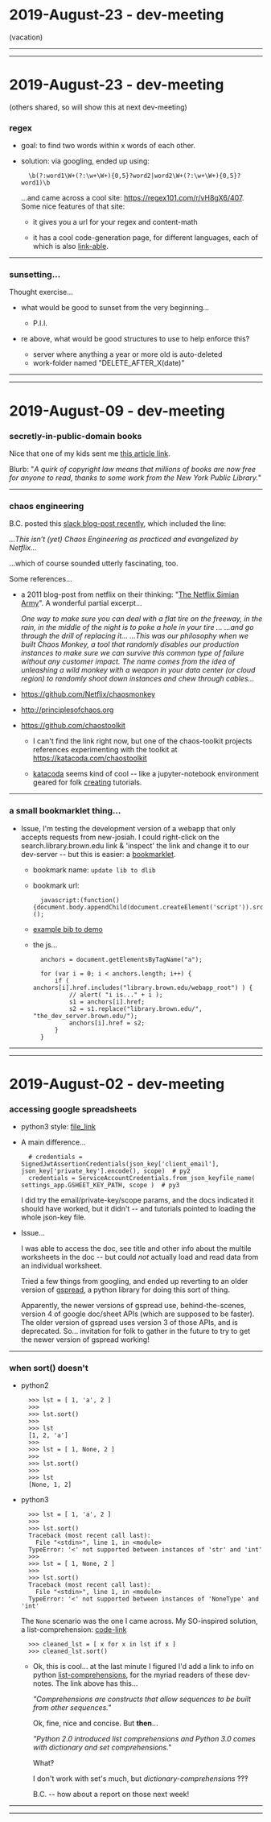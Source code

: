 2019-August-23 - dev-meeting
============================

(vacation)

---

---


2019-August-23 - dev-meeting
============================

(others shared, so will show this at next dev-meeting)

### regex

- goal: to find two words within x words of each other.

- solution: via googling, ended up using:

        \b(?:word1\W+(?:\w+\W+){0,5}?word2|word2\W+(?:\w+\W+){0,5}?word1)\b

    ...and came across a cool site: <https://regex101.com/r/vH8gX6/407>. Some nice features of that site:

    - it gives you a url for your regex and content-math

    - it has a cool code-generation page, for different languages, each of which is also [link-able](https://regex101.com/r/vH8gX6/407/codegen?language=python).

---


### sunsetting...

Thought exercise...

- what would be good to sunset from the very beginning...
    - P.I.I.

- re above, what would be good structures to use to help enforce this?
    - server where anything a year or more old is auto-deleted
    - work-folder named "DELETE_AFTER_X(date)"

---

---


2019-August-09 - dev-meeting
============================


### secretly-in-public-domain books

Nice that one of my kids sent me [this article link](https://www.vice.com/en_us/article/kz4e3e/millions-of-books-are-secretly-in-the-public-domain-you-can-download-them-free).

Blurb: "_A quirk of copyright law means that millions of books are now free for anyone to read, thanks to some work from the New York Public Library._"

---


### chaos engineering

B.C. posted this [slack blog-post recently](https://slack.engineering/disasterpiece-theater-slacks-process-for-approachable-chaos-engineering-3434422afb54), which included the line:

_...This isn’t (yet) Chaos Engineering as practiced and evangelized by Netflix..._

...which of course sounded utterly fascinating, too.

Some references...

- a 2011 blog-post from netflix on their thinking: "[The Netflix Simian Army](https://medium.com/netflix-techblog/the-netflix-simian-army-16e57fbab116)". A wonderful partial excerpt...

    _One way to make sure you can deal with a flat tire on the freeway, in the rain, in the middle of the night is to poke a hole in your tire ... ...and go through the drill of replacing it... ...This was our philosophy when we built Chaos Monkey, a tool that randomly disables our production instances to make sure we can survive this common type of failure without any customer impact. The name comes from the idea of unleashing a wild monkey with a weapon in your data center (or cloud region) to randomly shoot down instances and chew through cables..._

- https://github.com/Netflix/chaosmonkey

- http://principlesofchaos.org

- https://github.com/chaostoolkit

    - I can't find the link right now, but one of the chaos-toolkit projects references experimenting with the toolkit at <https://katacoda.com/chaostoolkit>

    - [katacoda](https://katacoda.com) seems kind of cool -- like a jupyter-notebook environment geared for folk [creating](https://katacoda.com/create) tutorials.

---


### a small bookmarklet thing...

- Issue, I'm testing the development version of a webapp that only accepts requests from new-josiah. I could right-click on the search.library.brown.edu link & 'inspect' the link and change it to our dev-server -- but this is easier: a [bookmarklet](https://en.wikipedia.org/wiki/Bookmarklet).

    - bookmark name: `update lib to dlib`

    - bookmark url:

            javascript:(function(){document.body.appendChild(document.createElement('script')).src='https://path/to/the.js';})();

    - [example bib to demo](https://search.library.brown.edu/catalog/b5479552)

    - the js...

            anchors = document.getElementsByTagName("a");

            for (var i = 0; i < anchors.length; i++) {
                if ( anchors[i].href.includes("library.brown.edu/webapp_root") ) {
                    // alert( "i is..." + i );
                    s1 = anchors[i].href;
                    s2 = s1.replace("library.brown.edu/", "the_dev_server.brown.edu/");
                    anchors[i].href = s2;
                }
            }

---

---


2019-August-02 - dev-meeting
============================

### accessing google spreadsheets

- python3 style: [file_link](https://github.com/birkin/book_locator_project/blob/2593df456f498ae8eda65e3d5587f7055ec9049e/book_locator_app/lib/index.py)

- A main difference...

        # credentials = SignedJwtAssertionCredentials(json_key['client_email'], json_key['private_key'].encode(), scope)  # py2
        credentials = ServiceAccountCredentials.from_json_keyfile_name( settings_app.GSHEET_KEY_PATH, scope )  # py3

    I did try the email/private-key/scope params, and the docs indicated it should have worked, but it didn't -- and tutorials pointed to loading the whole json-key file.

- Issue...

    I was able to access the doc, see title and other info about the multile worksheets in the doc -- but could _not_ actually load and read data from an individual worksheet.

    Tried a few things from googling, and ended up reverting to an older version of [gspread](https://gspread.readthedocs.io/en/latest/), a python library for doing this sort of thing.

    Apparently, the newer versions of gspread use, behind-the-scenes, version 4 of google doc/sheet APIs (which are supposed to be faster). The older version of gspread uses version 3 of those APIs, and is deprecated. So... invitation for folk to gather in the future to try to get the newer version of gspread working!

---


### when sort() doesn't

- python2

        >>> lst = [ 1, 'a', 2 ]
        >>>
        >>> lst.sort()
        >>>
        >>> lst
        [1, 2, 'a']
        >>>
        >>> lst = [ 1, None, 2 ]
        >>>
        >>> lst.sort()
        >>>
        >>> lst
        [None, 1, 2]


- python3

        >>> lst = [ 1, 'a', 2 ]
        >>>
        >>> lst.sort()
        Traceback (most recent call last):
          File "<stdin>", line 1, in <module>
        TypeError: '<' not supported between instances of 'str' and 'int'
        >>>
        >>> lst = [ 1, None, 2 ]
        >>>
        >>> lst.sort()
        Traceback (most recent call last):
          File "<stdin>", line 1, in <module>
        TypeError: '<' not supported between instances of 'NoneType' and 'int'

    The `None` scenario was the one I came across. My SO-inspired solution, a list-comprehension: [code-link](https://github.com/birkin/book_locator_project/blob/2593df456f498ae8eda65e3d5587f7055ec9049e/book_locator_app/lib/index.py#L260-L262)

        >>> cleaned_lst = [ x for x in lst if x ]
        >>> cleaned_lst.sort()

    - Ok, this is cool... at the last minute I figured I'd add a link to info on python [list-comprehensions](https://python-3-patterns-idioms-test.readthedocs.io/en/latest/Comprehensions.html), for the myriad readers of these dev-notes. The link above has this...

        _"Comprehensions are constructs that allow sequences to be built from other sequences."_

        Ok, fine, nice and concise. But __then__...

        _"Python 2.0 introduced list comprehensions and Python 3.0 comes with dictionary and set comprehensions."_

        What‽

        I don't work with set's much, but _dictionary-comprehensions_ ‽‽‽

        B.C. -- how about a report on those next week!


---

---
